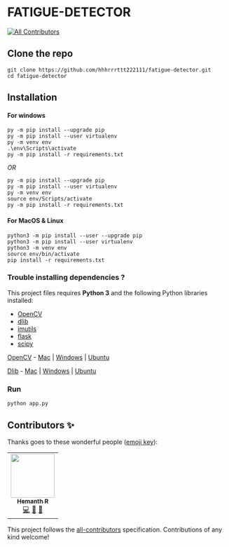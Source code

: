 # FATIGUE-DETECTOR
<!-- ALL-CONTRIBUTORS-BADGE:START - Do not remove or modify this section -->
[![All Contributors](https://img.shields.io/badge/all_contributors-1-orange.svg?style=flat-square)](#contributors-)
<!-- ALL-CONTRIBUTORS-BADGE:END -->


## Clone the repo
```
git clone https://github.com/hhhrrrttt222111/fatigue-detector.git
cd fatigue-detector
```

## Installation
#### For windows
```
py -m pip install --upgrade pip
py -m pip install --user virtualenv
py -m venv env
.\env\Scripts\activate
py -m pip install -r requirements.txt
```
*OR*
```
py -m pip install --upgrade pip
py -m pip install --user virtualenv
py -m venv env
source env/Scripts/activate
py -m pip install -r requirements.txt
```
#### For MacOS & Linux
```
python3 -m pip install --user --upgrade pip
python3 -m pip install --user virtualenv
python3 -m venv env
source env/bin/activate
pip install -r requirements.txt
```

### Trouble installing dependencies ?

This project files requires **Python 3** and the following Python libraries installed:

- [OpenCV](https://opencv.org/)
- [dlib](https://github.com/davisking/dlib)
- [imutils](https://github.com/jrosebr1/imutils)
- [flask](https://flask.palletsprojects.com/en/1.1.x/)
- [scipy](https://www.scipy.org/)


[OpenCV](https://github.com/opencv/opencv) - [Mac](https://www.learnopencv.com/install-opencv3-on-macos/) | [Windows](https://www.learnopencv.com/install-opencv3-on-windows/) | [Ubuntu](https://www.learnopencv.com/install-opencv3-on-ubuntu/)


[Dlib](https://github.com/davisking/dlib) -   [Mac](https://www.learnopencv.com/install-dlib-on-macos/) | [Windows](https://medium.com/analytics-vidhya/how-to-install-dlib-library-for-python-in-windows-10-57348ba1117f) | [Ubuntu](https://www.pyimagesearch.com/2017/03/27/how-to-install-dlib/)


### Run

```
python app.py
```  
## Contributors ✨

Thanks goes to these wonderful people ([emoji key](https://allcontributors.org/docs/en/emoji-key)):

<!-- ALL-CONTRIBUTORS-LIST:START - Do not remove or modify this section -->
<!-- prettier-ignore-start -->
<!-- markdownlint-disable -->
<table>
  <tr>
    <td align="center"><a href="http://hhhrrrttt222111.me/"><img src="https://avatars2.githubusercontent.com/u/43471295?v=4" width="100px;" alt=""/><br /><sub><b>Hemanth R</b></sub></a><br /><a href="https://github.com/hhhrrrttt222111/fatigue-detector/commits?author=hhhrrrttt222111" title="Code">💻</a> <a href="#design-hhhrrrttt222111" title="Design">🎨</a> <a href="#maintenance-hhhrrrttt222111" title="Maintenance">🚧</a></td>
  </tr>
</table>

<!-- markdownlint-enable -->
<!-- prettier-ignore-end -->
<!-- ALL-CONTRIBUTORS-LIST:END -->

This project follows the [all-contributors](https://github.com/all-contributors/all-contributors) specification. Contributions of any kind welcome!